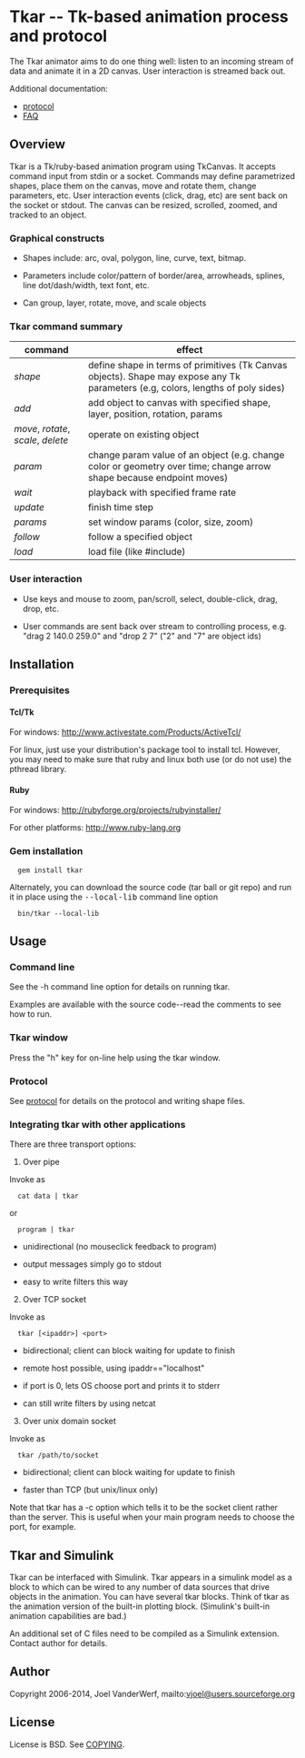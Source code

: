 # Tkar -- Tk-based animation process and protocol

The Tkar animator aims to do one thing well: listen to an incoming stream of data and animate it in a 2D canvas. User interaction is streamed back out.

Additional documentation:

* [protocol](doc/protocol.md)
* [FAQ](doc/faq.md)

## Overview

Tkar is a Tk/ruby-based animation program using TkCanvas. It accepts command input from stdin or a socket. Commands may define parametrized shapes, place them on the canvas, move and rotate them, change parameters, etc. User interaction events (click, drag, etc) are sent back on the socket or stdout. The canvas can be resized, scrolled, zoomed, and tracked to an object.

### Graphical constructs

* Shapes include: arc, oval, polygon, line, curve, text, bitmap. 

* Parameters include color/pattern of border/area, arrowheads, splines, line dot/dash/width, text font, etc.

* Can group, layer, rotate, move, and scale objects

### Tkar command summary

command| effect
------| ------
_shape_| define shape in terms of primitives (Tk Canvas objects). Shape may expose any Tk parameters (e.g, colors, lengths of poly sides)
_add_| add object to canvas with specified shape, layer, position, rotation, params
_move_, _rotate_, _scale_, _delete_| operate on existing object
_param_| change param value of an object (e.g. change color or geometry over time; change arrow shape because endpoint moves)
_wait_| playback with specified frame rate
_update_| finish time step
_params_| set window params (color, size, zoom)
_follow_| follow a specified object
_load_| load file (like #include)

### User interaction

* Use keys and mouse to zoom, pan/scroll, select, double-click, drag, drop, etc.

* User commands are sent back over stream to controlling process, e.g. "drag 2 140.0 259.0" and "drop 2 7" ("2" and "7" are object ids)


## Installation

### Prerequisites

#### Tcl/Tk

For windows: http://www.activestate.com/Products/ActiveTcl/

For linux, just use your distribution's package tool to install tcl. However, you may need to make sure that ruby and linux both use (or do not use) the pthread library.

#### Ruby

For windows: http://rubyforge.org/projects/rubyinstaller/

For other platforms: http://www.ruby-lang.org

### Gem installation

      gem install tkar

Alternately, you can download the source code (tar ball or git repo) and run it in place using the <tt>--local-lib</tt> command line option

      bin/tkar --local-lib


## Usage

### Command line

See the -h command line option for details on running tkar.

Examples are available with the source code--read the comments to see how to run.

### Tkar window

Press the "h" key for on-line help using the tkar window.

### Protocol

See [protocol](doc/protocol.md) for details on the protocol and writing shape files.

### Integrating tkar with other applications

There are three transport options:

1. Over pipe

  Invoke as

      cat data | tkar

  or

      program | tkar

  - unidirectional (no mouseclick feedback to program)

  - output messages simply go to stdout

  - easy to write filters this way

2. Over TCP socket

  Invoke as

      tkar [<ipaddr>] <port>

  - bidirectional; client can block waiting for update to finish

  - remote host possible, using ipaddr=="localhost"

  - if port is 0, lets OS choose port and prints it to stderr

  - can still write filters by using netcat

3. Over unix domain socket

  Invoke as

      tkar /path/to/socket

  - bidirectional; client can block waiting for update to finish

  - faster than TCP (but unix/linux only)

Note that tkar has a -c option which tells it to be the socket client rather than the server. This is useful when your main program needs to choose the port, for example.

## Tkar and Simulink

Tkar can be interfaced with Simulink. Tkar appears in a simulink model as a block to which can be wired to any number of data sources that drive objects in the animation. You can have several tkar blocks. Think of tkar as the animation version of the built-in plotting block. (Simulink's built-in animation capabilities are bad.)

An additional set of C files need to be compiled as a Simulink extension. Contact author for details.

## Author

Copyright 2006-2014, Joel VanderWerf, mailto:vjoel@users.sourceforge.org

## License

License is BSD. See [COPYING](COPYING).
